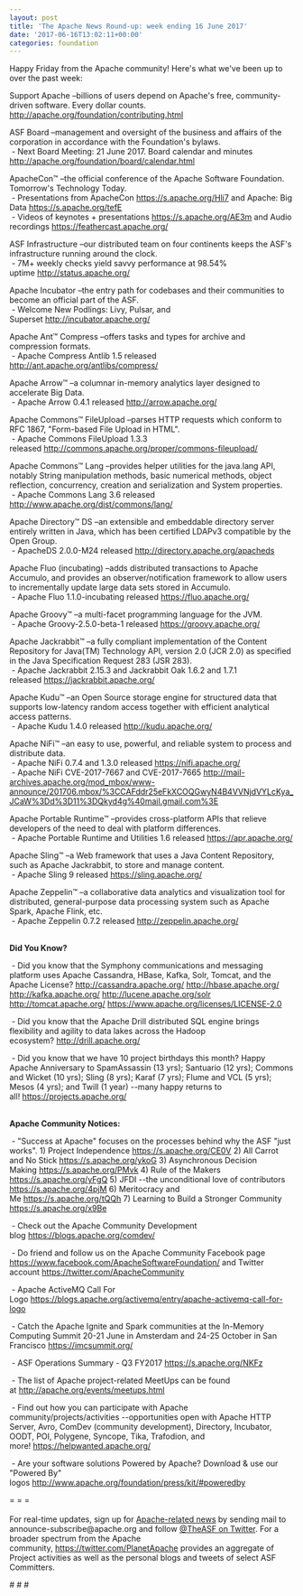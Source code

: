 ```yaml
---
layout: post
title: 'The Apache News Round-up: week ending 16 June 2017'
date: '2017-06-16T13:02:11+00:00'
categories: foundation
---
```

<p>Happy Friday from the Apache community! Here's what we've been up to over the past week:</p> 
  <p>Support Apache&nbsp;–billions of users depend on Apache's free, community-driven software. Every dollar counts. <a href="http://apache.org/foundation/contributing.html">http://apache.org/foundation/contributing.html<br /></a></p> 
  <div> 
    <p>ASF Board –management and oversight of the business and affairs of the corporation in accordance with the Foundation's bylaws.<br />&nbsp;- Next Board Meeting: 21 June 2017. Board calendar and minutes <a href="http://apache.org/foundation/board/calendar.html">http://apache.org/foundation/board/calendar.html</a> </p> 
    <p>ApacheCon™ –the official conference of the Apache Software Foundation. Tomorrow's Technology Today.<br />&nbsp;- Presentations from ApacheCon&nbsp;<a href="https://s.apache.org/Hli7">https://s.apache.org/Hli7</a>&nbsp;and Apache: Big Data&nbsp;<a href="https://s.apache.org/tefE">https://s.apache.org/tefE</a><br />&nbsp;- Videos of keynotes + presentations <a href="https://s.apache.org/AE3m">https://s.apache.org/AE3m</a>&nbsp;and&nbsp;Audio recordings&nbsp;<a href="https://feathercast.apache.org/">https://feathercast.apache.org/</a></p> 
    <p>ASF Infrastructure –our distributed team on four continents keeps the ASF's infrastructure running around the clock.<br />&nbsp;- 7M+ weekly checks yield savvy performance at 98.54% uptime&nbsp;<a href="http://status.apache.org/">http://status.apache.org/</a></p> 
  </div> 
  <div> 
    <p>Apache Incubator&nbsp;–the entry path for codebases and their communities to become an official part of the ASF.<br />&nbsp;- Welcome New Podlings: Livy, Pulsar, and Superset&nbsp;<a href="http://incubator.apache.org/">http://incubator.apache.org/</a></p> 
    <p>Apache Ant™ Compress –offers tasks and types for archive and compression formats.<br />&nbsp;- Apache Compress Antlib 1.5 released <a href="http://ant.apache.org/antlibs/compress/">http://ant.apache.org/antlibs/compress/</a> </p> 
    <p>Apache Arrow™ –a columnar in-memory analytics layer designed to accelerate Big Data.<br />&nbsp;- Apache Arrow 0.4.1 released <a href="http://arrow.apache.org/">http://arrow.apache.org/</a></p> 
    <p>Apache Commons™ FileUpload –parses HTTP requests which conform to RFC 1867, &quot;Form-based File Upload in HTML&quot;.<br />&nbsp;- Apache Commons FileUpload 1.3.3 released&nbsp;<a href="http://commons.apache.org/proper/commons-fileupload/">http://commons.apache.org/proper/commons-fileupload/</a></p> 
    <p>Apache Commons™ Lang –provides helper utilities for the java.lang API, notably String manipulation methods, basic numerical methods, object reflection, concurrency, creation and serialization and System properties.<br />&nbsp;- Apache Commons Lang 3.6 released <a href="http://www.apache.org/dist/commons/lang/">http://www.apache.org/dist/commons/lang/</a> </p> 
    <p>Apache Directory™ DS –an extensible and embeddable directory server entirely written in Java, which has been certified LDAPv3 compatible by the Open Group.<br />&nbsp;- ApacheDS 2.0.0-M24 released&nbsp;<a href="http://directory.apache.org/apacheds">http://directory.apache.org/apacheds</a></p> 
    <p>Apache Fluo (incubating) –adds distributed transactions to Apache Accumulo, and provides an observer/notification framework to allow users to incrementally update large data sets stored in Accumulo.<br />&nbsp;- Apache Fluo 1.1.0-incubating released&nbsp;<a href="https://fluo.apache.org/">https://fluo.apache.org/</a></p> 
    <p> </p> 
    <p>Apache Groovy™ –a multi-facet programming language for the JVM.<br />&nbsp;- Apache Groovy-2.5.0-beta-1 released&nbsp;<a href="https://groovy.apache.org/">https://groovy.apache.org/</a></p> 
    <p>Apache Jackrabbit™ –a fully compliant implementation of the Content Repository for Java(TM) Technology API, version 2.0 (JCR 2.0) as specified in the Java Specification Request 283 (JSR 283).<br />&nbsp;- Apache Jackrabbit 2.15.3 and Jackrabbit Oak 1.6.2 and 1.7.1 released&nbsp;<span class="Apple-tab-span" style="white-space: pre;"></span><span style="white-space: pre-wrap;"><a href="https://jackrabbit.apache.org/">https://jackrabbit.apache.org/</a></span></p> 
    <p>Apache Kudu™ –an Open Source storage engine for structured data that supports low-latency random access together with efficient analytical access patterns.<br />&nbsp;- Apache Kudu 1.4.0 released&nbsp;<a href="http://kudu.apache.org/">http://kudu.apache.org/</a></p> 
    <p>Apache NiFi™ –an easy to use, powerful, and reliable system to process and distribute data.<br />&nbsp;- Apache NiFi 0.7.4 and 1.3.0 released&nbsp;<a href="https://nifi.apache.org/">https://nifi.apache.org/</a><br />&nbsp;- Apache NiFi CVE-2017-7667 and CVE-2017-7665&nbsp;<a href="http://mail-archives.apache.org/mod_mbox/www-announce/201706.mbox/%3CCAFddr25eFkXCOQGwyN4B4VVNjdVYLcKya_JCaW%3Dd%3D11%3DQkyd4g%40mail.gmail.com%3E">http://mail-archives.apache.org/mod_mbox/www-announce/201706.mbox/%3CCAFddr25eFkXCOQGwyN4B4VVNjdVYLcKya_JCaW%3Dd%3D11%3DQkyd4g%40mail.gmail.com%3E</a></p> 
    <p>Apache Portable Runtime™ –provides cross-platform APIs that relieve developers of the need to deal with platform differences.<br />&nbsp;- Apache Portable Runtime and Utilities 1.6 released&nbsp;<a href="https://apr.apache.org/">https://apr.apache.org/</a></p> 
    <p>Apache Sling™ –a Web framework that uses a Java Content Repository, such as Apache Jackrabbit, to store and manage content.&nbsp;<br />&nbsp;- Apache Sling 9 released&nbsp;<a href="https://sling.apache.org/">https://sling.apache.org/</a></p> 
    <p><span class="Apple-tab-span" style="white-space: pre;"></span></p> 
    <p>Apache Zeppelin™ –a collaborative data analytics and visualization tool for distributed, general-purpose data processing system such as Apache Spark, Apache Flink, etc.<br />&nbsp;- Apache Zeppelin 0.7.2 released&nbsp;<a href="http://zeppelin.apache.org/">http://zeppelin.apache.org/</a><br /><br /></p> 
    <p><strong>Did You Know?</strong></p> 
    <p><strong></strong>&nbsp;- Did you know that the Symphony communications and messaging platform uses Apache Cassandra, HBase, Kafka, Solr, Tomcat, and the Apache License?&nbsp;<a href="http://cassandra.apache.org/">http://cassandra.apache.org/</a> <a href="http://hbase.apache.org/">http://hbase.apache.org/</a> <a href="http://kafka.apache.org/">http://kafka.apache.org/</a> <a href="http://lucene.apache.org/solr">http://lucene.apache.org/solr</a> <a href="http://tomcat.apache.org/">http://tomcat.apache.org/</a> <a href="https://www.apache.org/licenses/LICENSE-2.0">https://www.apache.org/licenses/LICENSE-2.0</a></p> 
    <p>&nbsp;- Did you know that the Apache Drill distributed SQL engine brings flexibility and agility to data lakes across the Hadoop ecosystem?&nbsp;<a href="http://drill.apache.org/">http://drill.apache.org/</a></p> 
    <p>&nbsp;- Did you know that we have 10 project birthdays this month? Happy Apache Anniversary to SpamAssassin (13 yrs); Santuario (12 yrs); Commons and Wicket (10 yrs); Sling (8 yrs); Karaf (7 yrs); Flume and VCL (5 yrs); Mesos (4 yrs); and Twill (1 year) --many happy returns to all!&nbsp;<a href="https://projects.apache.org/">https://projects.apache.org/</a><br /><br /></p> 
  </div> 
  <div> 
    <p><strong>Apache Community Notices:</strong></p> 
  </div> 
  <div> 
    <p>&nbsp;- &quot;Success at Apache&quot; focuses on the processes behind why the ASF &quot;just works&quot;. 1) Project Independence <a href="https://s.apache.org/CE0V">https://s.apache.org/CE0V</a>&nbsp;2) All Carrot and No Stick&nbsp;<a href="https://s.apache.org/ykoG">https://s.apache.org/ykoG</a>&nbsp;3)&nbsp;Asynchronous Decision Making&nbsp;<a href="https://s.apache.org/PMvk">https://s.apache.org/PMvk</a>&nbsp;4)&nbsp;Rule of the Makers <a href="https://s.apache.org/yFgQ">https://s.apache.org/yFgQ</a>&nbsp;5) JFDI --the unconditional love of contributors <a href="https://s.apache.org/4pjM">https://s.apache.org/4pjM</a>&nbsp;6) Meritocracy and Me&nbsp;<a href="https://s.apache.org/tQQh">https://s.apache.org/tQQh</a>&nbsp;7)&nbsp;Learning to Build a Stronger Community <a href="https://s.apache.org/x9Be">https://s.apache.org/x9Be</a></p> 
    <p>&nbsp;- Check out the Apache Community Development blog&nbsp;<a href="https://blogs.apache.org/comdev/">https://blogs.apache.org/comdev/</a></p> 
    <p>&nbsp;- Do friend and follow us on the Apache Community Facebook page <a href="https://www.facebook.com/ApacheSoftwareFoundation/">https://www.facebook.com/ApacheSoftwareFoundation/</a>&nbsp;and Twitter account <a href="https://twitter.com/ApacheCommunity">https://twitter.com/ApacheCommunity</a></p> 
    <p>&nbsp;- Apache ActiveMQ Call For Logo&nbsp;<a href="https://blogs.apache.org/activemq/entry/apache-activemq-call-for-logo">https://blogs.apache.org/activemq/entry/apache-activemq-call-for-logo</a></p> 
    <p>&nbsp;- Catch the Apache Ignite and Spark communities at the In-Memory Computing Summit 20-21 June in Amsterdam and 24-25 October in San Francisco&nbsp;<a href="https://imcsummit.org/">https://imcsummit.org/</a></p> 
    <p>&nbsp;- ASF Operations Summary - Q3 FY2017&nbsp;<a href="https://s.apache.org/NKFz">https://s.apache.org/NKFz</a></p> 
    <div> 
      <p>&nbsp;- The list of Apache project-related MeetUps can be found at&nbsp;<a href="http://apache.org/events/meetups.html">http://apache.org/events/meetups.html</a></p> 
      <p>&nbsp;- Find out how you can participate with Apache community/projects/activities --opportunities open with&nbsp;Apache HTTP Server,&nbsp;Avro, ComDev (community development), Directory, Incubator, OODT, POI, Polygene, Syncope, Tika, Trafodion, and more!&nbsp;<a href="https://helpwanted.apache.org/">https://helpwanted.apache.org/</a></p> 
    </div> 
    <p>&nbsp;- Are your software solutions Powered by Apache? Download &amp; use our &quot;Powered By&quot; logos&nbsp;<a href="http://www.apache.org/foundation/press/kit/#poweredby">http://www.apache.org/foundation/press/kit/#poweredby</a></p> 
    <div>= = =</div> 
    <div><br /></div> 
    <div>For real-time updates, sign up for <a href="http://apache.org/foundation/mailinglists.html#foundation-announce">Apache-related news</a> by sending mail to announce-subscribe@apache.org and follow <a href="https://twitter.com/TheASF">@TheASF on Twitter</a>. For a broader spectrum from the Apache community,&nbsp;<a href="http://s.apache.org/landsend">https://twitter.com/PlanetApache</a> provides an aggregate of Project activities as well as the personal blogs and tweets of select ASF Committers.</div> 
  </div> 
  <p># # #</p>
